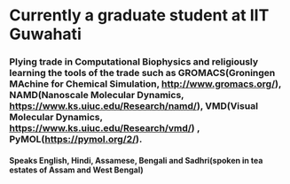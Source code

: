 # Currently a graduate student at IIT Guwahati

### Plying trade in Computational Biophysics and religiously learning the tools of the trade such as GROMACS(Groningen MAchine for Chemical Simulation, http://www.gromacs.org/), NAMD(Nanoscale Molecular Dynamics, https://www.ks.uiuc.edu/Research/namd/), VMD(Visual Molecular Dynamics, https://www.ks.uiuc.edu/Research/vmd/) , PyMOL(https://pymol.org/2/).

#### Speaks English, Hindi, Assamese, Bengali and Sadhri(spoken in tea estates of Assam and West Bengal)
